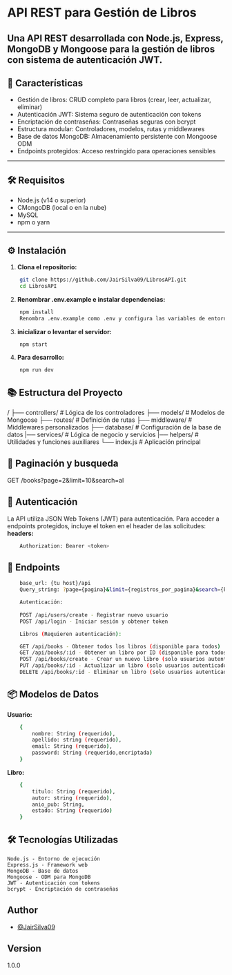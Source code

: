 # API REST para Gestión de Libros
Una API REST desarrollada con Node.js, Express, MongoDB y Mongoose para la gestión de libros con sistema de autenticación JWT.
---

## 🚀 Características
- Gestión de libros: CRUD completo para libros (crear, leer, actualizar, eliminar)
- Autenticación JWT: Sistema seguro de autenticación con tokens
- Encriptación de contraseñas: Contraseñas seguras con bcrypt
- Estructura modular: Controladores, modelos, rutas y middlewares
- Base de datos MongoDB: Almacenamiento persistente con Mongoose ODM
- Endpoints protegidos: Acceso restringido para operaciones sensibles
---

## 🛠 Requisitos

- Node.js (v14 o superior)
- CMongoDB (local o en la nube)
- MySQL
- npm o yarn
---

## ⚙ Instalación

1. **Clona el repositorio:**

```bash
    git clone https://github.com/JairSilva09/LibrosAPI.git
    cd LibrosAPI
```

2. **Renombrar .env.example e instalar dependencias:**
```bash    
    npm install
    Renombra .env.example como .env y configura las variables de entorno:
```
3. **inicializar o levantar el servidor:**
```bash
    npm start
```

4. **Para desarrollo:**
```bash
    npm run dev
```

## 📚 Estructura del Proyecto
/
├── controllers/     # Lógica de los controladores
├── models/          # Modelos de Mongoose
├── routes/          # Definición de rutas
├── middleware/      # Middlewares personalizados
├── database/        # Configuración de la base de datos
|── services/        # Lógica de negocio y servicios
|── helpers/         # Utilidades y funciones auxiliares
└── index.js         # Aplicación principal


## 🔁 Paginación y busqueda
GET /books?page=2&limit=10&search=al

## 🔐 Autenticación
La API utiliza JSON Web Tokens (JWT) para autenticación. Para acceder a endpoints protegidos, incluye el token en el header de las solicitudes:
**headers:**
```bash
    Authorization: Bearer <token>
```
## 📌 Endpoints

```bash
    base_url: {tu host}/api
    Query_string: ?page={pagina}&limit={registros_por_pagina}&search={key}

    Autenticación:
    
    POST /api/users/create - Registrar nuevo usuario
    POST /api/login - Iniciar sesión y obtener token 

    Libros (Requieren autenticación):

    GET /api/books - Obtener todos los libros (disponible para todos)
    GET /api/books/:id - Obtener un libro por ID (disponible para todos)
    POST /api/books/create - Crear un nuevo libro (solo usuarios autenticados)
    PUT /api/books/:id - Actualizar un libro (solo usuarios autenticados)
    DELETE /api/books/:id - Eliminar un libro (solo usuarios autenticados)
```
## 📦 Modelos de Datos
**Usuario:**
```bash
    {
        nombre: String (requerido),
        apellido: string (requerido),
        email: String (requerido),
        password: String (requerido,encriptada)
    }
```

**Libro:**
```bash
    {
        titulo: String (requerido),
        autor: string (requerido),
        anio_pub: String,
        estado: String (requerido)
    }
```

## 🛠️ Tecnologías Utilizadas
    Node.js - Entorno de ejecución
    Express.js - Framework web
    MongoDB - Base de datos
    Mongoose - ODM para MongoDB
    JWT - Autenticación con tokens
    bcrypt - Encriptación de contraseñas

## Author

- [@JairSilva09](https://www.github.com/JairSilva09)

## Version
1.0.0


